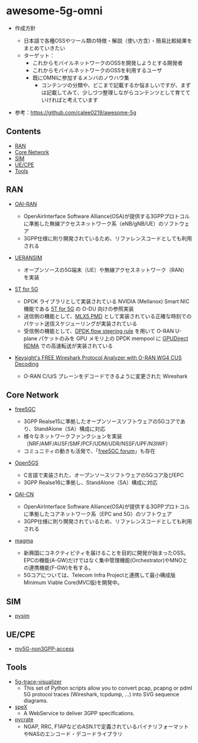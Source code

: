 # awesome-5g-omni

- 作成方針
  - 日本語で各種OSSやツール類の特徴・解説（使い方含）・簡易比較結果をまとめていきたい
  - ターゲット：
    - これからモバイルネットワークのOSSを開発しようとする開発者
    - これからモバイルネットワークのOSSを利用するユーザ
    - 既にOMNIに参加するメンバのノウハウ集
       - コンテンツの分類や、どこまで記載するか悩ましいですが、まずは記載してみて、少しづつ整理しながらコンテンツとして育てていければと考えています

- 参考：https://github.com/calee0219/awesome-5g

## Contents
- [RAN](#ran)
- [Core Network](#core-network)
- [SIM](#sim)
- [UE/CPE](#ue/cpe)
- [Tools](#tools)

## RAN
- [OAI-RAN](https://gitlab.eurecom.fr/oai/openairinterface5g/)
  - OpenAirInterface Software Alliance(OSA)が提供する3GPPプロトコルに準拠した無線アクセスネットワーク系（eNB/gNB/UE）のソフトウェア
  - 3GPP仕様に則り開発されているため、リファレンスコードとしても利用される
  
- [UERANSIM](https://github.com/aligungr/UERANSIM) 
  - オープンソースの5G端末（UE）や無線アクセスネットワーク（RAN）を実装

- [5T for 5G](https://github.com/NVIDIA/5t5g)
  - DPDK ライブラリとして実装されている NVIDIA (Mellanox) Smart NIC 機能である [5T for 5G](https://developer.nvidia.com/blog/new-real-time-smartnic-technology-5t-for-5g/) の O-DU 向けの参照実装
  - 送信側の機能として、[MLX5 PMD](https://doc.dpdk.org/guides/nics/mlx5.html?highlight=tx_pp) として実装されている正確な時刻でのパケット送信スケジューリングが実装されている
  - 受信側の機能として、[DPDK flow steering rule](https://doc.dpdk.org/guides/linux_gsg/linux_drivers.html?highlight=bifurcated#bifurcated-driver) を用いて O-RAN U-plane パケットのみを GPU メモリ上の DPDK mempool に [GPUDirect RDMA](https://docs.nvidia.com/cuda/gpudirect-rdma/index.html) での高速転送が実装されている

- [Keysight's FREE Wireshark Protocol Analyzer with O-RAN WG4 CUS Decoding](https://connectlp.keysight.com/Open_RAN_Test_Solutions?elqTrackId=6DB5C2748D9C85098B282513331CEA32&elq=00000000000000000000000000000000&elqaid=4978&elqat=2&elqCampaignId=)
  - O-RAN C/U/S プレーンをデコードできるように変更された Wireshark
 
## Core Network
- [free5GC](https://github.com/free5gc/free5gc)
  - 3GPP Realse15に準拠したオープンソースソフトウェアの5Gコアであり、StandAlone（SA）構成に対応
  - 様々なネットワークファンクションを実装（NRF/AMF/AUSF/SMF/PCF/UDM/UDR/NSSF/UPF/N3IWF）
  - コミュニティの動きも活発で、「[free5GC forum](https://forum.free5gc.org/)」も存在
  
- [Open5GS](https://github.com/open5gs/open5gs) 
  - C言語で実装された、オープンソースソフトウェアの5Gコア及びEPC
  - 3GPP Realse16に準拠し、StandAlone（SA）構成に対応

- [OAI-CN](https://gitlab.eurecom.fr/oai/cn5g) 
  - OpenAirInterface Software Alliance(OSA)が提供する3GPPプロトコルに準拠したコアネットワーク系（EPC and 5G）のソフトウェア
  - 3GPP仕様に則り開発されているため、リファレンスコードとしても利用される

- [magma](https://github.com/magma) 
  - 新興国にコネクティビティを届けることを目的に開発が始まったOSS。EPCの機能(A-GW)だけではなく集中管理機能(Orchestrator)やMNOとの連携機能(F-GW)を有する。
  - 5Gコアについては、Telecom Infra Projectと連携して最小構成版Minimum Viable Core(MVC版)を開発中。


## SIM
- [pysim](https://github.com/osmocom/pysim)

## UE/CPE
- [my5G-non3GPP-access ](https://github.com/my5G/my5G-non3GPP-access)

## Tools
- [5g-trace-visualizer](https://github.com/telekom/5g-trace-visualizer) 
  - This set of Python scripts allow you to convert pcap, pcapng or pdml 5G protocol traces (Wireshark, tcpdump, ...) into SVG sequence diagrams.
- [speX](https://github.com/CoRfr/spex-3gpp) 
  - A WebService to deliver 3GPP specifications.
- [pycrate](https://github.com/P1sec/pycrate)
  - NGAP, RRC, F1APなどのASN.1で定義されているバイナリフォーマットやNASのエンコード・デコードライブラリ

